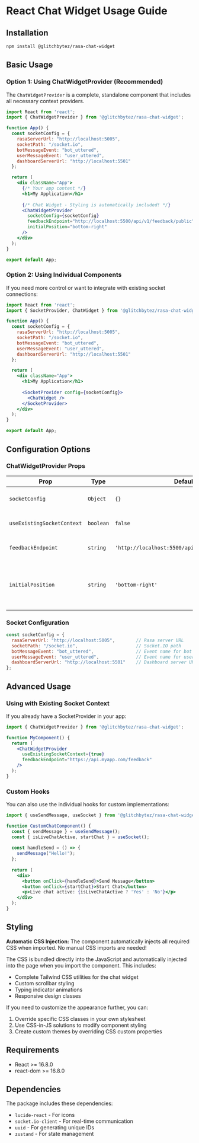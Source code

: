 # React Chat Widget Usage Guide

## Installation

```bash
npm install @glitchbytez/rasa-chat-widget
```

## Basic Usage

### Option 1: Using ChatWidgetProvider (Recommended)

The `ChatWidgetProvider` is a complete, standalone component that includes all necessary context providers.

```jsx
import React from 'react';
import { ChatWidgetProvider } from '@glitchbytez/rasa-chat-widget';

function App() {
  const socketConfig = {
    rasaServerUrl: "http://localhost:5005",
    socketPath: "/socket.io",
    botMessageEvent: "bot_uttered",
    userMessageEvent: "user_uttered",
    dashboardServerUrl: "http://localhost:5501"
  };

  return (
    <div className="App">
      {/* Your app content */}
      <h1>My Application</h1>
      
      {/* Chat Widget - Styling is automatically included! */}
      <ChatWidgetProvider
        socketConfig={socketConfig}
        feedbackEndpoint="http://localhost:5500/api/v1/feedback/public"
        initialPosition="bottom-right"
      />
    </div>
  );
}

export default App;
```

### Option 2: Using Individual Components

If you need more control or want to integrate with existing socket connections:

```jsx
import React from 'react';
import { SocketProvider, ChatWidget } from '@glitchbytez/rasa-chat-widget';

function App() {
  const socketConfig = {
    rasaServerUrl: "http://localhost:5005",
    socketPath: "/socket.io",
    botMessageEvent: "bot_uttered",  
    userMessageEvent: "user_uttered",
    dashboardServerUrl: "http://localhost:5501"
  };

  return (
    <div className="App">
      <h1>My Application</h1>
      
      <SocketProvider config={socketConfig}>
        <ChatWidget />
      </SocketProvider>
    </div>
  );
}

export default App;
```

## Configuration Options

### ChatWidgetProvider Props

| Prop | Type | Default | Description |
|------|------|---------|-------------|
| `socketConfig` | `Object` | `{}` | Socket.IO configuration object |
| `useExistingSocketContext` | `boolean` | `false` | Use existing SocketProvider from parent |
| `feedbackEndpoint` | `string` | `'http://localhost:5500/api/v1/feedback/public'` | API endpoint for feedback submission |
| `initialPosition` | `string` | `'bottom-right'` | Widget position: `'bottom-right'`, `'bottom-center'`, or `'bottom-left'` |

### Socket Configuration

```jsx
const socketConfig = {
  rasaServerUrl: "http://localhost:5005",        // Rasa server URL
  socketPath: "/socket.io",                      // Socket.IO path
  botMessageEvent: "bot_uttered",                // Event name for bot messages
  userMessageEvent: "user_uttered",              // Event name for user messages  
  dashboardServerUrl: "http://localhost:5501"    // Dashboard server URL for live chat
};
```

## Advanced Usage

### Using with Existing Socket Context

If you already have a SocketProvider in your app:

```jsx
import { ChatWidgetProvider } from '@glitchbytez/rasa-chat-widget';

function MyComponent() {
  return (
    <ChatWidgetProvider 
      useExistingSocketContext={true}
      feedbackEndpoint="https://api.myapp.com/feedback"
    />
  );
}
```

### Custom Hooks

You can also use the individual hooks for custom implementations:

```jsx
import { useSendMessage, useSocket } from '@glitchbytez/rasa-chat-widget';

function CustomChatComponent() {
  const { sendMessage } = useSendMessage();
  const { isLiveChatActive, startChat } = useSocket();
  
  const handleSend = () => {
    sendMessage("Hello!");
  };
  
  return (
    <div>
      <button onClick={handleSend}>Send Message</button>
      <button onClick={startChat}>Start Chat</button>
      <p>Live chat active: {isLiveChatActive ? 'Yes' : 'No'}</p>
    </div>
  );
}
```

## Styling

**Automatic CSS Injection:** The component automatically injects all required CSS when imported. No manual CSS imports are needed!

The CSS is bundled directly into the JavaScript and automatically injected into the page when you import the component. This includes:
- Complete Tailwind CSS utilities for the chat widget
- Custom scrollbar styling
- Typing indicator animations
- Responsive design classes

If you need to customize the appearance further, you can:
1. Override specific CSS classes in your own stylesheet
2. Use CSS-in-JS solutions to modify component styling
3. Create custom themes by overriding CSS custom properties

## Requirements

- React >= 16.8.0
- react-dom >= 16.8.0

## Dependencies

The package includes these dependencies:
- `lucide-react` - For icons
- `socket.io-client` - For real-time communication
- `uuid` - For generating unique IDs
- `zustand` - For state management 